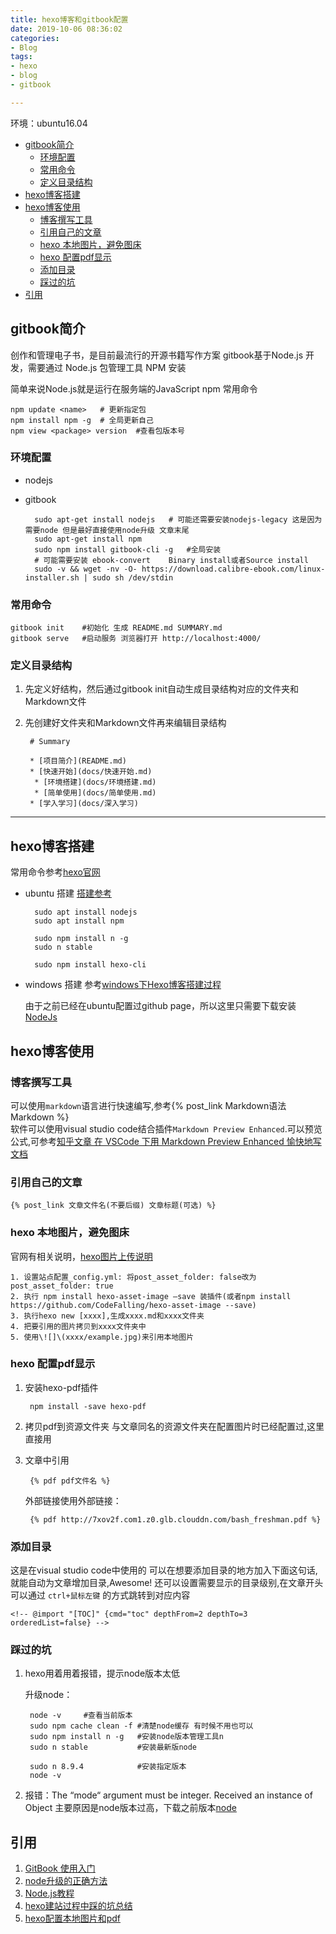 ```yaml
---
title: hexo博客和gitbook配置
date: 2019-10-06 08:36:02
categories:
- Blog
tags:
- hexo
- blog
- gitbook

---
```

环境：ubuntu16.04

<!-- @import "[TOC]" {cmd="toc" depthFrom=2 depthTo=3 orderedList=false} -->

<!-- code_chunk_output -->

- [gitbook简介](#gitbook简介)
  - [环境配置](#环境配置)
  - [常用命令](#常用命令)
  - [定义目录结构](#定义目录结构)
- [hexo博客搭建](#hexo博客搭建)
- [hexo博客使用](#hexo博客使用)
  - [博客撰写工具](#博客撰写工具)
  - [引用自己的文章](#引用自己的文章)
  - [hexo 本地图片，避免图床](#hexo-本地图片避免图床)
  - [hexo 配置pdf显示](#hexo-配置pdf显示)
  - [添加目录](#添加目录)
  - [踩过的坑](#踩过的坑)
- [引用](#引用)

<!-- /code_chunk_output -->



## gitbook简介
创作和管理电子书，是目前最流行的开源书籍写作方案
gitbook基于Node.js 开发，需要通过 Node.js 包管理工具 NPM 安装

简单来说Node.js就是运行在服务端的JavaScript
npm 常用命令

    npm update <name>   # 更新指定包
    npm install npm -g  # 全局更新自己 
    npm view <package> version  #查看包版本号

### 环境配置

- nodejs
- gitbook

        sudo apt-get install nodejs   # 可能还需要安装nodejs-legacy 这是因为需要node 但是最好直接使用node升级 文章末尾
        sudo apt-get install npm
        sudo npm install gitbook-cli -g   #全局安装
        # 可能需要安装 ebook-convert    Binary install或者Source install
        sudo -v && wget -nv -O- https://download.calibre-ebook.com/linux-installer.sh | sudo sh /dev/stdin

### 常用命令
    gitbook init    #初始化 生成 README.md SUMMARY.md
    gitbook serve   #启动服务 浏览器打开 http://localhost:4000/

### 定义目录结构
1. 先定义好结构，然后通过gitbook init自动生成目录结构对应的文件夹和Markdown文件
2. 先创建好文件夹和Markdown文件再来编辑目录结构

        # Summary
        
        * [项目简介](README.md)
        * [快速开始](docs/快速开始.md)
         * [环境搭建](docs/环境搭建.md)
         * [简单使用](docs/简单使用.md)
        * [学入学习](docs/深入学习) 
---

## hexo博客搭建
常用命令参考[hexo官网](https://hexo.io/docs/commands)
- ubuntu 搭建
[搭建参考](https://zhuanlan.zhihu.com/p/26625249)

        sudo apt install nodejs
        sudo apt install npm
        
        sudo npm install n -g
        sudo n stable
        
        sudo npm install hexo-cli

- windows 搭建
    参考[windows下Hexo博客搭建过程](https://blog.csdn.net/qq_31880107/article/details/86688467)

    由于之前已经在ubuntu配置过github page，所以这里只需要下载安装[NodeJs](https://nodejs.org/zh-cn)

## hexo博客使用

### 博客撰写工具
可以使用`markdown`语言进行快速编写,参考{% post_link Markdown语法 Markdown %}   
软件可以使用visual studio code结合插件`Markdown Preview Enhanced`.可以预览公式,可参考[知乎文章 在 VSCode 下用 Markdown Preview Enhanced 愉快地写文档](https://zhuanlan.zhihu.com/p/56699805)

### 引用自己的文章

    {% post_link 文章文件名(不要后缀) 文章标题(可选) %}    

### hexo 本地图片，避免图床

官网有相关说明，[hexo图片上传说明](https://hexo.io/zh-cn/docs/asset-folders)

	1. 设置站点配置_config.yml: 将post_asset_folder: false改为post_asset_folder: true
	2. 执行 npm install hexo-asset-image –save 装插件(或者npm install https://github.com/CodeFalling/hexo-asset-image --save)
	3. 执行hexo new [xxxx],生成xxxx.md和xxxx文件夹
	4. 把要引用的图片拷贝到xxxx文件夹中
	5. 使用\![]\(xxxx/example.jpg)来引用本地图片

### hexo 配置pdf显示
1. 安装hexo-pdf插件

        npm install -save hexo-pdf
2. 拷贝pdf到资源文件夹
    与文章同名的资源文件夹在配置图片时已经配置过,这里直接用
3. 文章中引用
    
        {% pdf pdf文件名 %}
    外部链接使用外部链接：
        
        {% pdf http://7xov2f.com1.z0.glb.clouddn.com/bash_freshman.pdf %}

### 添加目录
这是在visual studio code中使用的
可以在想要添加目录的地方加入下面这句话,就能自动为文章增加目录,Awesome!
还可以设置需要显示的目录级别,在文章开头可以通过 `ctrl+鼠标左键` 的方式跳转到对应内容

    <!-- @import "[TOC]" {cmd="toc" depthFrom=2 depthTo=3 orderedList=false} -->
    
### 踩过的坑
1. hexo用着用着报错，提示node版本太低

    升级node：
        
        node -v     #查看当前版本
        sudo npm cache clean -f #清楚node缓存 有时候不用也可以
        sudo npm install n -g   #安装node版本管理工具n
        sudo n stable           #安装最新版node
        
        sudo n 8.9.4            #安装指定版本
        node -v
2. 报错：The “mode“ argument must be integer. Received an instance of Object
    主要原因是node版本过高，下载之前版本[node](https://nodejs.org/en/download/releases)

## 引用
1. [GitBook 使用入门](https://blog.csdn.net/wirelessqa/article/details/72616471)
2. [node升级的正确方法](https://blog.csdn.net/tlbaba/article/details/79412433)
3. [Node.js教程](https://www.runoob.com/nodejs/nodejs-tutorial.html)
4. [hexo建站过程中踩的坑总结](https://alreadyright.github.io/2019/06/16/aboutHexo/)
5. [hexo配置本地图片和pdf](https://jankin987.github.io/2018/09/19/02.Hexo/03.hexo%E9%85%8D%E7%BD%AE%E6%9C%AC%E5%9C%B0%E5%9B%BE%E7%89%87%E5%92%8Cpdf/)
